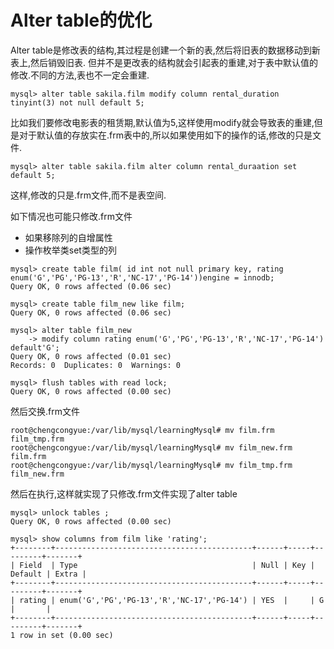 # Alter table的优化
Alter table是修改表的结构,其过程是创建一个新的表,然后将旧表的数据移动到新表上,然后销毁旧表.
但并不是更改表的结构就会引起表的重建,对于表中默认值的修改.不同的方法,表也不一定会重建.
```
mysql> alter table sakila.film modify column rental_duration tinyint(3) not null default 5;
```
比如我们要修改电影表的租赁期,默认值为5,这样使用modify就会导致表的重建,但是对于默认值的存放实在.frm表中的,所以如果使用如下的操作的话,修改的只是文件.
```
mysql> alter table sakila.film alter column rental_duraation set default 5;
```
这样,修改的只是.frm文件,而不是表空间.

如下情况也可能只修改.frm文件
* 如果移除列的自增属性
* 操作枚举类set类型的列
```
mysql> create table film( id int not null primary key, rating enum('G','PG','PG-13','R','NC-17','PG-14'))engine = innodb;
Query OK, 0 rows affected (0.06 sec)

mysql> create table film_new like film;
Query OK, 0 rows affected (0.06 sec)

mysql> alter table film_new 
    -> modify column rating enum('G','PG','PG-13','R','NC-17','PG-14') default'G';
Query OK, 0 rows affected (0.01 sec)
Records: 0  Duplicates: 0  Warnings: 0

mysql> flush tables with read lock;
Query OK, 0 rows affected (0.00 sec)
```
然后交换.frm文件
```
root@chengcongyue:/var/lib/mysql/learningMysql# mv film.frm film_tmp.frm
root@chengcongyue:/var/lib/mysql/learningMysql# mv film_new.frm film.frm
root@chengcongyue:/var/lib/mysql/learningMysql# mv film_tmp.frm film_new.frm

```
然后在执行,这样就实现了只修改.frm文件实现了alter table
```
mysql> unlock tables ;
Query OK, 0 rows affected (0.00 sec)

mysql> show columns from film like 'rating';
+--------+--------------------------------------------+------+-----+---------+-------+
| Field  | Type                                       | Null | Key | Default | Extra |
+--------+--------------------------------------------+------+-----+---------+-------+
| rating | enum('G','PG','PG-13','R','NC-17','PG-14') | YES  |     | G       |       |
+--------+--------------------------------------------+------+-----+---------+-------+
1 row in set (0.00 sec)

```